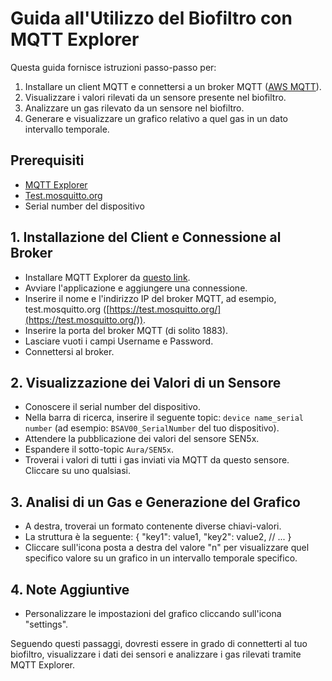 # Guida all'Utilizzo del Biofiltro con MQTT Explorer

Questa guida fornisce istruzioni passo-passo per:

1. Installare un client MQTT e connettersi a un broker MQTT ([AWS MQTT](https://aws.amazon.com/it/what-is/mqtt/)).
2. Visualizzare i valori rilevati da un sensore presente nel biofiltro.
3. Analizzare un gas rilevato da un sensore nel biofiltro.
4. Generare e visualizzare un grafico relativo a quel gas in un dato intervallo temporale.

## Prerequisiti

- [MQTT Explorer](http://mqtt-explorer.com/)
- [Test.mosquitto.org](https://test.mosquitto.org/)
- Serial number del dispositivo

## 1. Installazione del Client e Connessione al Broker

- Installare MQTT Explorer da [questo link](http://mqtt-explorer.com/).
- Avviare l'applicazione e aggiungere una connessione.
- Inserire il nome e l'indirizzo IP del broker MQTT, ad esempio, test.mosquitto.org ([https://test.mosquitto.org/](https://test.mosquitto.org/)).
- Inserire la porta del broker MQTT (di solito 1883).
- Lasciare vuoti i campi Username e Password.
- Connettersi al broker.

## 2. Visualizzazione dei Valori di un Sensore

- Conoscere il serial number del dispositivo.
- Nella barra di ricerca, inserire il seguente topic: `device name_serial number` (ad esempio: `BSAV00_SerialNumber` del tuo dispositivo).
- Attendere la pubblicazione dei valori del sensore SEN5x.
- Espandere il sotto-topic `Aura/SEN5x`.
- Troverai i valori di tutti i gas inviati via MQTT da questo sensore. Cliccare su uno qualsiasi.

## 3. Analisi di un Gas e Generazione del Grafico

- A destra, troverai un formato contenente diverse chiavi-valori.
- La struttura è la seguente: {
"key1": value1,
"key2": value2,
// ...
}
- Cliccare sull'icona posta a destra del valore "n" per visualizzare quel specifico valore su un grafico in un intervallo temporale specifico.

## 4. Note Aggiuntive

- Personalizzare le impostazioni del grafico cliccando sull'icona "settings".

Seguendo questi passaggi, dovresti essere in grado di connetterti al tuo biofiltro, visualizzare i dati dei sensori e analizzare i gas rilevati tramite MQTT Explorer.

